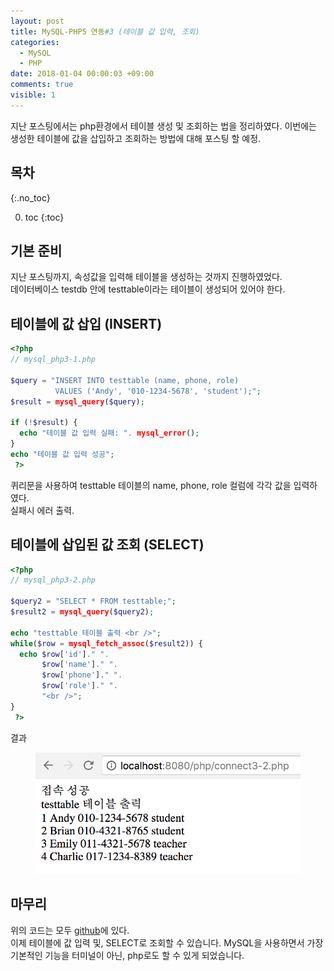 ```yaml
---
layout: post
title: MySQL-PHP5 연동#3 (테이블 값 입력, 조회)
categories:
  - MySQL
  - PHP
date: 2018-01-04 00:00:03 +09:00
comments: true
visible: 1
---
```


지난 포스팅에서는 php환경에서 테이블 생성 및 조회하는 법을 정리하였다. 이번에는 생성한 테이블에 값을 삽입하고 조회하는 방법에 대해 포스팅 할 예정.

## 목차
{:.no_toc}

0. toc
{:toc}

## 기본 준비
지난 포스팅까지, 속성값을 입력해 테이블을 생성하는 것까지 진행하였었다. <br />
데이터베이스 testdb 안에 testtable이라는 테이블이 생성되어 있어야 한다.

## 테이블에 값 삽입 (INSERT)
```php
<?php
// mysql_php3-1.php

$query = "INSERT INTO testtable (name, phone, role)
          VALUES ('Andy', '010-1234-5678', 'student');";
$result = mysql_query($query);

if (!$result) {
  echo "테이블 값 입력 실패: ". mysql_error();
}
echo "테이블 값 입력 성공";
 ?>
```
퀴리문을 사용하여 testtable 테이블의 name, phone, role 컬럼에 각각 값을 입력하였다. <br />
실패시 에러 출력.

## 테이블에 삽입된 값 조회 (SELECT)
```php
<?php
// mysql_php3-2.php

$query2 = "SELECT * FROM testtable;";
$result2 = mysql_query($query2);

echo "testtable 테이블 출력 <br />";
while($row = mysql_fetch_assoc($result2)) {
  echo $row['id']." ".
       $row['name']." ".
       $row['phone']." ".
       $row['role']." ".
       "<br />";
}
 ?>
```
결과
<figure>
<img src="/assets/posts/20180104/203.png" width="500">
<figcaption align="middle">
</figcaption>
</figure>

## 마무리
위의 코드는 모두 [github](https://github.com/leechoong/MySQL-php)에 있다. <br />
이제 테이블에 값 입력 및, SELECT로 조회할 수 있습니다. MySQL을 사용하면서 가장 기본적인 기능을 터미널이 아닌, php로도 할 수 있게 되었습니다.

